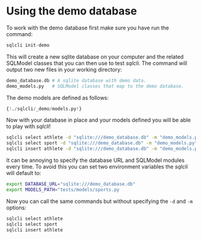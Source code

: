 # Using the demo database

To work with the demo database first make sure you have run the command:
    
```bash
sqlcli init-demo
```

This will create a new sqlite database on your computer and the related SQLModel classes that you can then use to test *sqlcli*. The command will output two new files in your working directory:

```bash
demo_database.db # A sqlite database with demo data.
demo_models.py   # SQLModel classes that map to the demo database.
```

The demo models are defined as follows:

```Python title="demo_models.py"
{!./sqlcli/_demo/models.py!}
```

Now with your database in place and your models defined you will be able to
play with *sqlcli*!

```bash
sqlcli select athlete -d "sqlite:///demo_database.db" -m "demo_models.py"
sqlcli select sport -d "sqlite:///demo_database.db" -m "demo_models.py"
sqlcli insert athlete -d "sqlite:///demo_database.db" -m "demo_models.py"
```

It can be annoying to specify the database URL and SQLModel modules every time. To avoid this you can set two environment variables the *sqlcli* will default to:

```bash
export DATABASE_URL="sqlite:///demo_database.db"
export MODELS_PATH="tests/models/sports.py
```

Now you can call the same commands but without specifying the `-d` and `-m` options:

```bash
sqlcli select athlete
sqlcli select sport
sqlcli insert athlete
```